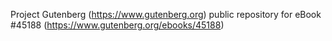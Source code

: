 Project Gutenberg (https://www.gutenberg.org) public repository for eBook #45188 (https://www.gutenberg.org/ebooks/45188)
